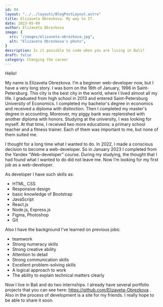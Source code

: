 ```yaml
---
id: 04
layout: "../../layouts/BlogPostLayout.astro"
title: Elizaveta Obrezkova. My way to IT.
date: 2023-05-09
author: Elizaveta Obrezkova
image: {
  src: "/images/elizaveta-obrezkova.jpg",
  alt: "Elizaveta Obrezkova's photo",
}
description: Is it possible to code when you are living in Bali?
draft: false
category: Changing the career
---
```


Hello!

My name is Elizaveta Obrezkova. I’m a beginner web-developer now, but I have a very long story.
I was born on the 16th of January, 1996 in Saint-Petersburg. This city is the best city in the world, where I lived almost all my life. I graduated from high school in 2013 and entered Saint-Petersburg University of Economics. I completed my bachelor's degree in economics and received a diploma with distinction. Then I completed my master's degree in accounting. Moreover, my piggy bank was replenished with another diploma with honors. Studying at the university, I was looking for myself. At that time, I received two more educations: a primary school teacher and a fitness trainer. Each of them was important to me, but none of them suited me.

I thought for a long time what I wanted to do. In 2022, I made a conscious decision to become a web-developer. So in January 2023 I completed from the Yandex “Web-developer” course. During my studying, the thought that I had found what I wanted to do did not leave me. Now I’m looking for my first job as a web-developer.

As developer I have such skills as:
-	HTML, CSS
-	Responsive design
-	basic knowledge of Bootstrap
-	JavaScript
-	React.js
-	Node.js, Express.js
-	Figma, Photoshop
-	Git

Also I have the background I’ve learned on previous jobs:
-	teamwork
-	Strong numeracy skills
-	Strong creative ability
-	Attention to detail
-	Strong communication skills
-	Excellent problem-solving skills
-	A logical approach to work
-	The ability to explain technical matters clearly

Now I live in Bali and do two internships. I already have several portfolio projects that you can see here: https://github.com/Elizaveta-Obrezkova . Also in the process of development is a site for my friends. I really hope to be able to share it soon.
